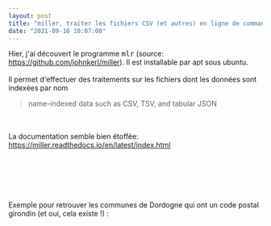 ```yaml
---
layout: post
title: "miller, traiter les fichiers CSV (et autres) en ligne de commande"
date: "2021-09-16 10:07:00"
---
```

Hier, j'ai découvert le programme <kbd>mlr</kbd>  (source: <a href="https://github.com/johnkerl/miller">https://github.com/johnkerl/miller</a>). Il est installable par apt sous ubuntu.<br/><br/> Il permet d'effectuer des traitements sur les fichiers dont les données sont indexées par nom <blockquote>name-indexed data such as CSV, TSV, and tabular JSON</blockquote><br/><br/> La documentation semble bien étoffée: <a href="https://miller.readthedocs.io/en/latest/index.html">https://miller.readthedocs.io/en/latest/index.html</a><br/><br/><br/><br/> <script src="https://pastebin.com/embed_js/K1JafbAf"></script> <br/><br/><br/>Exemple pour retrouver les communes de Dordogne qui ont un code postal girondin (et oui, cela existe !) : <br/><br/><br/> <script src="https://pastebin.com/embed_js/Ray3FPr1"></script>  
